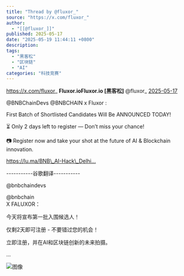 ```yaml
---
title: "Thread by @fluxor_"
source: "https://x.com/fluxor_"
author:
  - "[[@fluxor_]]"
published: 2025-05-17
date: "2025-05-19 11:44:11 +0800"
description:
tags:
  - "黑客松"
  - "区块链"
  - "AI"
categories: "科技竞赛"
---
```

https://x.com/fluxor_
**Fluxor.ioFluxor.io \[黑客松\]** @fluxor\_ [2025-05-17](https://x.com/fluxor_/status/1923662211861340526)

@BNBChainDevs @BNBCHAIN x Fluxor :

First Batch of Shortlisted Candidates Will Be ANNOUNCED TODAY!

⏳ Only 2 days left to register — Don’t miss your chance!

📷 Register now and take your shot at the future of AI & Blockchain innovation.

https://lu.ma/BNB\_AI-Hack\_Delhi…  
  
\-----------谷歌翻译-----------  
  
@bnbchaindevs  
  
@bnbchain  
X FALUXOR：  
  
今天将宣布第一批入围候选人！  
  
仅剩2天即可注册 - 不要错过您的机会！  
  
立即注册，并在AI和区块链创新的未来拍摄。  
  
…

![图像](https://pbs.twimg.com/media/GrI4cczWEAAXPkA?format=jpg&name=large)